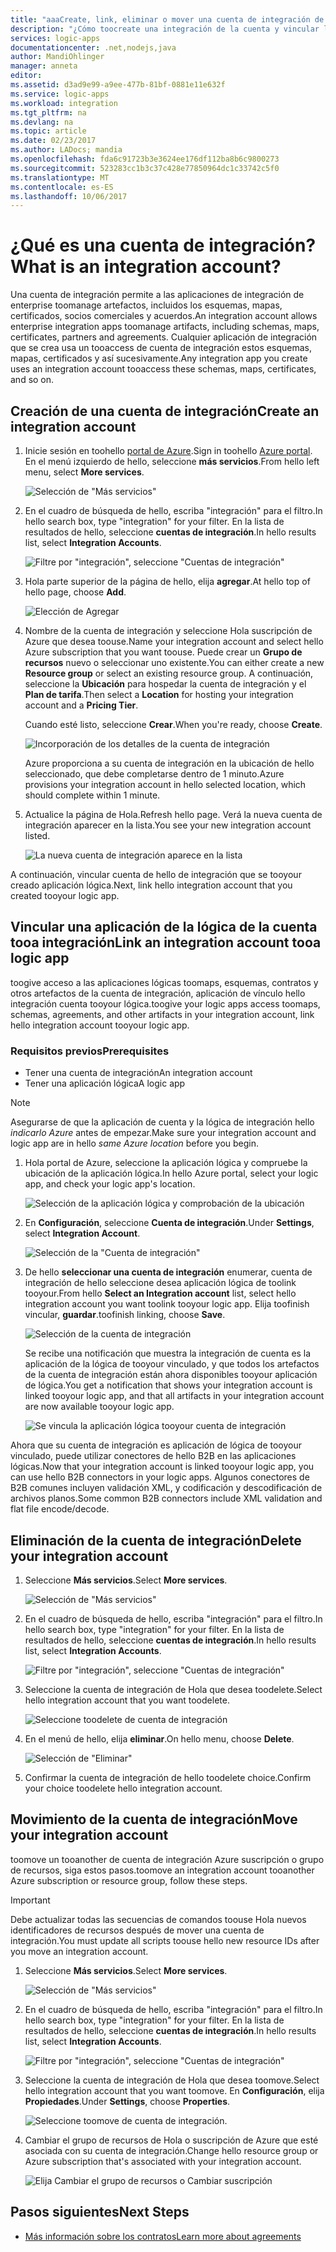 ```yaml
---
title: "aaaCreate, link, eliminar o mover una cuenta de integración de aplicaciones lógicas de Azure | Documentos de Microsoft"
description: "¿Cómo toocreate una integración de la cuenta y vincular las aplicaciones lógicas tooyour"
services: logic-apps
documentationcenter: .net,nodejs,java
author: MandiOhlinger
manager: anneta
editor: 
ms.assetid: d3ad9e99-a9ee-477b-81bf-0881e11e632f
ms.service: logic-apps
ms.workload: integration
ms.tgt_pltfrm: na
ms.devlang: na
ms.topic: article
ms.date: 02/23/2017
ms.author: LADocs; mandia
ms.openlocfilehash: fda6c91723b3e3624ee176df112ba8b6c9800273
ms.sourcegitcommit: 523283cc1b3c37c428e77850964dc1c33742c5f0
ms.translationtype: MT
ms.contentlocale: es-ES
ms.lasthandoff: 10/06/2017
---
```

# <a name="what-is-an-integration-account"></a><span data-ttu-id="37d98-103">¿Qué es una cuenta de integración?</span><span class="sxs-lookup"><span data-stu-id="37d98-103">What is an integration account?</span></span>

<span data-ttu-id="37d98-104">Una cuenta de integración permite a las aplicaciones de integración de enterprise toomanage artefactos, incluidos los esquemas, mapas, certificados, socios comerciales y acuerdos.</span><span class="sxs-lookup"><span data-stu-id="37d98-104">An integration account allows enterprise integration apps toomanage artifacts, including schemas, maps, certificates, partners and agreements.</span></span> <span data-ttu-id="37d98-105">Cualquier aplicación de integración que se crea usa un tooaccess de cuenta de integración estos esquemas, mapas, certificados y así sucesivamente.</span><span class="sxs-lookup"><span data-stu-id="37d98-105">Any integration app you create uses an integration account tooaccess these schemas, maps, certificates, and so on.</span></span>

## <a name="create-an-integration-account"></a><span data-ttu-id="37d98-106">Creación de una cuenta de integración</span><span class="sxs-lookup"><span data-stu-id="37d98-106">Create an integration account</span></span>

1.  <span data-ttu-id="37d98-107">Inicie sesión en toohello [portal de Azure](http://portal.azure.com "portal de Azure").</span><span class="sxs-lookup"><span data-stu-id="37d98-107">Sign in toohello [Azure portal](http://portal.azure.com "Azure portal").</span></span> <span data-ttu-id="37d98-108">En el menú izquierdo de hello, seleccione **más servicios**.</span><span class="sxs-lookup"><span data-stu-id="37d98-108">From hello left menu, select **More services**.</span></span>

    ![Selección de "Más servicios"](./media/logic-apps-enterprise-integration-accounts/account-1.png)

2. <span data-ttu-id="37d98-110">En el cuadro de búsqueda de hello, escriba "integración" para el filtro.</span><span class="sxs-lookup"><span data-stu-id="37d98-110">In hello search box, type "integration" for your filter.</span></span> <span data-ttu-id="37d98-111">En la lista de resultados de hello, seleccione **cuentas de integración**.</span><span class="sxs-lookup"><span data-stu-id="37d98-111">In hello results list, select **Integration Accounts**.</span></span>

    ![Filtre por "integración", seleccione "Cuentas de integración"](./media/logic-apps-enterprise-integration-accounts/account-2.png)  

3. <span data-ttu-id="37d98-113">Hola parte superior de la página de hello, elija **agregar**.</span><span class="sxs-lookup"><span data-stu-id="37d98-113">At hello top of hello page, choose **Add**.</span></span>

    ![Elección de Agregar](./media/logic-apps-enterprise-integration-accounts/account-3.png)

4. <span data-ttu-id="37d98-115">Nombre de la cuenta de integración y seleccione Hola suscripción de Azure que desea toouse.</span><span class="sxs-lookup"><span data-stu-id="37d98-115">Name your integration account and select hello Azure subscription that you want toouse.</span></span> <span data-ttu-id="37d98-116">Puede crear un **Grupo de recursos** nuevo o seleccionar uno existente.</span><span class="sxs-lookup"><span data-stu-id="37d98-116">You can either create a new **Resource group** or select an existing resource group.</span></span> <span data-ttu-id="37d98-117">A continuación, seleccione la **Ubicación** para hospedar la cuenta de integración y el **Plan de tarifa**.</span><span class="sxs-lookup"><span data-stu-id="37d98-117">Then select a **Location** for hosting your integration account and a **Pricing Tier**.</span></span> 

    <span data-ttu-id="37d98-118">Cuando esté listo, seleccione **Crear**.</span><span class="sxs-lookup"><span data-stu-id="37d98-118">When you're ready, choose **Create**.</span></span>

    ![Incorporación de los detalles de la cuenta de integración](./media/logic-apps-enterprise-integration-accounts/account-4.png)

    <span data-ttu-id="37d98-120">Azure proporciona a su cuenta de integración en la ubicación de hello seleccionado, que debe completarse dentro de 1 minuto.</span><span class="sxs-lookup"><span data-stu-id="37d98-120">Azure provisions your integration account  in hello selected location, which should complete within 1 minute.</span></span>

5. <span data-ttu-id="37d98-121">Actualice la página de Hola.</span><span class="sxs-lookup"><span data-stu-id="37d98-121">Refresh hello page.</span></span> <span data-ttu-id="37d98-122">Verá la nueva cuenta de integración aparecer en la lista.</span><span class="sxs-lookup"><span data-stu-id="37d98-122">You see your new integration account listed.</span></span>

    ![La nueva cuenta de integración aparece en la lista](./media/logic-apps-enterprise-integration-accounts/account-5.png) 

<span data-ttu-id="37d98-124">A continuación, vincular cuenta de hello de integración que se tooyour creado aplicación lógica.</span><span class="sxs-lookup"><span data-stu-id="37d98-124">Next, link hello integration account that you created tooyour logic app.</span></span> 

## <a name="link-an-integration-account-tooa-logic-app"></a><span data-ttu-id="37d98-125">Vincular una aplicación de la lógica de la cuenta tooa integración</span><span class="sxs-lookup"><span data-stu-id="37d98-125">Link an integration account tooa logic app</span></span>

<span data-ttu-id="37d98-126">toogive acceso a las aplicaciones lógicas toomaps, esquemas, contratos y otros artefactos de la cuenta de integración, aplicación de vínculo hello integración cuenta tooyour lógica.</span><span class="sxs-lookup"><span data-stu-id="37d98-126">toogive your logic apps access toomaps, schemas, agreements, and other artifacts in your integration account, link hello integration account tooyour logic app.</span></span>

### <a name="prerequisites"></a><span data-ttu-id="37d98-127">Requisitos previos</span><span class="sxs-lookup"><span data-stu-id="37d98-127">Prerequisites</span></span>

* <span data-ttu-id="37d98-128">Tener una cuenta de integración</span><span class="sxs-lookup"><span data-stu-id="37d98-128">An integration account</span></span>
* <span data-ttu-id="37d98-129">Tener una aplicación lógica</span><span class="sxs-lookup"><span data-stu-id="37d98-129">A logic app</span></span>

> [!NOTE] 
> <span data-ttu-id="37d98-130">Asegurarse de que la aplicación de cuenta y la lógica de integración hello *indicarlo Azure* antes de empezar.</span><span class="sxs-lookup"><span data-stu-id="37d98-130">Make sure your integration account and logic app are in hello *same Azure location* before you begin.</span></span>


1. <span data-ttu-id="37d98-131">Hola portal de Azure, seleccione la aplicación lógica y compruebe la ubicación de la aplicación lógica.</span><span class="sxs-lookup"><span data-stu-id="37d98-131">In hello Azure portal, select your logic app, and check your logic app's location.</span></span>

    ![Selección de la aplicación lógica y comprobación de la ubicación](./media/logic-apps-enterprise-integration-accounts/linkaccount-1.png)

2. <span data-ttu-id="37d98-133">En **Configuración**, seleccione **Cuenta de integración**.</span><span class="sxs-lookup"><span data-stu-id="37d98-133">Under **Settings**, select **Integration Account**.</span></span>

    ![Selección de la "Cuenta de integración"](./media/logic-apps-enterprise-integration-accounts/linkaccount-2.png)

3. <span data-ttu-id="37d98-135">De hello **seleccionar una cuenta de integración** enumerar, cuenta de integración de hello seleccione desea aplicación lógica de toolink tooyour.</span><span class="sxs-lookup"><span data-stu-id="37d98-135">From hello **Select an Integration account** list, select hello integration account you want toolink tooyour logic app.</span></span> <span data-ttu-id="37d98-136">Elija toofinish vincular, **guardar**.</span><span class="sxs-lookup"><span data-stu-id="37d98-136">toofinish linking, choose **Save**.</span></span>

    ![Selección de la cuenta de integración](./media/logic-apps-enterprise-integration-accounts/linkaccount-3.png)

    <span data-ttu-id="37d98-138">Se recibe una notificación que muestra la integración de cuenta es la aplicación de la lógica de tooyour vinculado, y que todos los artefactos de la cuenta de integración están ahora disponibles tooyour aplicación de lógica.</span><span class="sxs-lookup"><span data-stu-id="37d98-138">You get a notification that shows your integration account is linked tooyour logic app,  and that all artifacts in your integration account are now available tooyour logic app.</span></span>

    ![Se vincula la aplicación lógica tooyour cuenta de integración](./media/logic-apps-enterprise-integration-accounts/linkaccount-5.png)

<span data-ttu-id="37d98-140">Ahora que su cuenta de integración es aplicación de lógica de tooyour vinculado, puede utilizar conectores de hello B2B en las aplicaciones lógicas.</span><span class="sxs-lookup"><span data-stu-id="37d98-140">Now that your integration account is linked tooyour logic app, you can use hello B2B connectors in your logic apps.</span></span> <span data-ttu-id="37d98-141">Algunos conectores de B2B comunes incluyen validación XML, y codificación y descodificación de archivos planos.</span><span class="sxs-lookup"><span data-stu-id="37d98-141">Some common B2B connectors include XML validation and flat file encode/decode.</span></span>  

## <a name="delete-your-integration-account"></a><span data-ttu-id="37d98-142">Eliminación de la cuenta de integración</span><span class="sxs-lookup"><span data-stu-id="37d98-142">Delete your integration account</span></span>

1. <span data-ttu-id="37d98-143">Seleccione **Más servicios**.</span><span class="sxs-lookup"><span data-stu-id="37d98-143">Select **More services**.</span></span>

    ![Selección de "Más servicios"](./media/logic-apps-enterprise-integration-accounts/account-1.png)

2. <span data-ttu-id="37d98-145">En el cuadro de búsqueda de hello, escriba "integración" para el filtro.</span><span class="sxs-lookup"><span data-stu-id="37d98-145">In hello search box, type "integration" for your filter.</span></span> <span data-ttu-id="37d98-146">En la lista de resultados de hello, seleccione **cuentas de integración**.</span><span class="sxs-lookup"><span data-stu-id="37d98-146">In hello results list, select **Integration Accounts**.</span></span>

    ![Filtre por "integración", seleccione "Cuentas de integración"](./media/logic-apps-enterprise-integration-accounts/account-2.png)  

3. <span data-ttu-id="37d98-148">Seleccione la cuenta de integración de Hola que desea toodelete.</span><span class="sxs-lookup"><span data-stu-id="37d98-148">Select hello integration account that you want toodelete.</span></span>

    ![Seleccione toodelete de cuenta de integración](./media/logic-apps-enterprise-integration-accounts/account-5.png)

4. <span data-ttu-id="37d98-150">En el menú de hello, elija **eliminar**.</span><span class="sxs-lookup"><span data-stu-id="37d98-150">On hello menu, choose **Delete**.</span></span>

    ![Selección de "Eliminar"](./media/logic-apps-enterprise-integration-accounts/delete.png)

5. <span data-ttu-id="37d98-152">Confirmar la cuenta de integración de hello toodelete choice.</span><span class="sxs-lookup"><span data-stu-id="37d98-152">Confirm your choice toodelete hello integration account.</span></span>

## <a name="move-your-integration-account"></a><span data-ttu-id="37d98-153">Movimiento de la cuenta de integración</span><span class="sxs-lookup"><span data-stu-id="37d98-153">Move your integration account</span></span>

<span data-ttu-id="37d98-154">toomove un tooanother de cuenta de integración Azure suscripción o grupo de recursos, siga estos pasos.</span><span class="sxs-lookup"><span data-stu-id="37d98-154">toomove an integration account tooanother Azure subscription or resource group, follow these steps.</span></span>

> [!IMPORTANT]
> <span data-ttu-id="37d98-155">Debe actualizar todas las secuencias de comandos toouse Hola nuevos identificadores de recursos después de mover una cuenta de integración.</span><span class="sxs-lookup"><span data-stu-id="37d98-155">You must update all scripts toouse hello new resource IDs after you move an integration account.</span></span>

1. <span data-ttu-id="37d98-156">Seleccione **Más servicios**.</span><span class="sxs-lookup"><span data-stu-id="37d98-156">Select **More services**.</span></span>

    ![Selección de "Más servicios"](./media/logic-apps-enterprise-integration-accounts/account-1.png)

2. <span data-ttu-id="37d98-158">En el cuadro de búsqueda de hello, escriba "integración" para el filtro.</span><span class="sxs-lookup"><span data-stu-id="37d98-158">In hello search box, type "integration" for your filter.</span></span> <span data-ttu-id="37d98-159">En la lista de resultados de hello, seleccione **cuentas de integración**.</span><span class="sxs-lookup"><span data-stu-id="37d98-159">In hello results list, select **Integration Accounts**.</span></span>

    ![Filtre por "integración", seleccione "Cuentas de integración"](./media/logic-apps-enterprise-integration-accounts/account-2.png)

3. <span data-ttu-id="37d98-161">Seleccione la cuenta de integración de Hola que desea toomove.</span><span class="sxs-lookup"><span data-stu-id="37d98-161">Select hello integration account that you want toomove.</span></span> <span data-ttu-id="37d98-162">En **Configuración**, elija **Propiedades**.</span><span class="sxs-lookup"><span data-stu-id="37d98-162">Under **Settings**, choose **Properties**.</span></span>

    ![Seleccione toomove de cuenta de integración.](./media/logic-apps-enterprise-integration-accounts/move.png)

5. <span data-ttu-id="37d98-165">Cambiar el grupo de recursos de Hola o suscripción de Azure que esté asociada con su cuenta de integración.</span><span class="sxs-lookup"><span data-stu-id="37d98-165">Change hello resource group or Azure subscription that's associated with your integration account.</span></span>

    ![Elija Cambiar el grupo de recursos o Cambiar suscripción](./media/logic-apps-enterprise-integration-accounts/move-2.png)

## <a name="next-steps"></a><span data-ttu-id="37d98-167">Pasos siguientes</span><span class="sxs-lookup"><span data-stu-id="37d98-167">Next Steps</span></span>
* [<span data-ttu-id="37d98-168">Más información sobre los contratos</span><span class="sxs-lookup"><span data-stu-id="37d98-168">Learn more about agreements</span></span>](../logic-apps/logic-apps-enterprise-integration-agreements.md "Información sobre los contratos de integración de empresas")  

